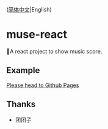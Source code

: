 ([简体中文](README.md)|English)

# muse-react

🎼A react project to show music score.

## Example

[Please head to Github Pages](https://shizuku.github.io/muse-react/)

## Thanks

- 团团子

